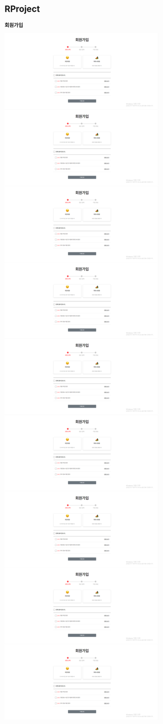 # RProject

<div>
  <h3>회원가입</h3>
  <img src="https://github.com/parkhongjoon/RProject/blob/main/img/회원가입1.png" alt="">
  <img src="https://github.com/parkhongjoon/RProject/blob/main/img/회원가입1.png" alt="">
  <img src="https://github.com/parkhongjoon/RProject/blob/main/img/회원가입1.png" alt="">
  <img src="https://github.com/parkhongjoon/RProject/blob/main/img/회원가입1.png" alt="">
  <img src="https://github.com/parkhongjoon/RProject/blob/main/img/회원가입1.png" alt="">
  <img src="https://github.com/parkhongjoon/RProject/blob/main/img/회원가입1.png" alt="">
  <img src="https://github.com/parkhongjoon/RProject/blob/main/img/회원가입1.png" alt="">
  <img src="https://github.com/parkhongjoon/RProject/blob/main/img/회원가입1.png" alt="">
  <img src="https://github.com/parkhongjoon/RProject/blob/main/img/회원가입1.png" alt="">
</div>
